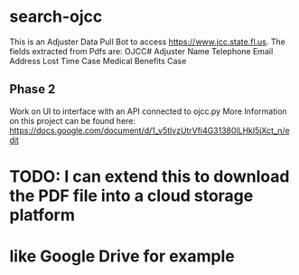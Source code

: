 # search-ojcc

This is an Adjuster Data Pull Bot to access https://www.jcc.state.fl.us.
The fields extracted from Pdfs are:
OJCC#
Adjuster Name
Telephone
Email Address
Lost Time Case
Medical Benefits Case

## Phase 2
Work on UI to interface with an API connected to ojcc.py
More Information on this project can be found here:
https://docs.google.com/document/d/1_v5tlvzUtrVfi4G31380lLHkl5jXct_n/edit

# TODO: I can extend this to download the PDF file into a cloud storage platform
# like Google Drive for example
